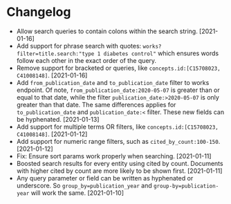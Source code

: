 # Changelog

* Allow search queries to contain colons within the search string. [2021-01-16]
* Add support for phrase search with quotes: `works?filter=title.search:"type 1 diabetes control"` which ensures words 
follow each other in the exact order of the query.
* Remove support for bracketed or queries, like `concepts.id:[C15708023, C41008148]`. [2021-01-16] 
* Add `from_publication_date` and `to_publication_date` filter to works endpoint. Of note, `from_publication_date:2020-05-07` 
is greater than or equal to that date, while the filter `publication_date:>2020-05-07` is only greater than that date. The 
same differences applies for `to_publication_date` and `publication_date:<` filter. These new fields can be hyphenated. [2021-01-13]
* Add support for multiple terms OR filters, like `concepts.id:[C15708023, C41008148]`. [2021-01-12]
* Add support for numeric range filters, such as `cited_by_count:100-150`. [2021-01-12]
* Fix: Ensure sort params work properly when searching. [2021-01-11] 
* Boosted search results for every entity using cited by count. Documents with higher cited by count are more
likely to be shown first. [2021-01-11]
* Any query parameter or field can be written as hyphenated or underscore. 
So `group_by=publication_year` and `group-by=publication-year` will work the same. [2021-01-10]